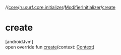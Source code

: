 //[core](../../../index.md)/[ru.surf.core.initializer](../index.md)/[ModifierInitializer](index.md)/[create](create.md)

# create

[androidJvm]\
open override fun [create](create.md)(context: [Context](https://developer.android.com/reference/kotlin/android/content/Context.html))
